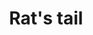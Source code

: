 ---
layout: item
title: Rat's tail
item-id: 300
datatable: true
id: 300
name: "Rat's tail"
monsters:
  - id: 2492
    name: "Rat"
    combat_level: 1
    wiki_url: "https://oldschool.runescape.wiki/w/Rat#Level_1_(SoS)"
    drops:
      - quantity: "1"
        noted: false
        rarity: 1
  - id: 2513
    name: "Rat"
    combat_level: 1
    wiki_url: "https://oldschool.runescape.wiki/w/Rat#Level_1_(SoS)"
    drops:
      - quantity: "1"
        noted: false
        rarity: 1
  - id: 2854
    name: "Rat"
    combat_level: 1
    wiki_url: "https://oldschool.runescape.wiki/w/Rat#Level_1"
    drops:
      - quantity: "1"
        noted: false
        rarity: 1
  - id: 2855
    name: "Rat"
    combat_level: 1
    wiki_url: "https://oldschool.runescape.wiki/w/Rat#Level_1"
    drops:
      - quantity: "1"
        noted: false
        rarity: 1
  - id: 4594
    name: "Rat"
    combat_level: 0
    wiki_url: "https://oldschool.runescape.wiki/w/Rat#Level_1"
    drops:
      - quantity: "1"
        noted: false
        rarity: 1
---